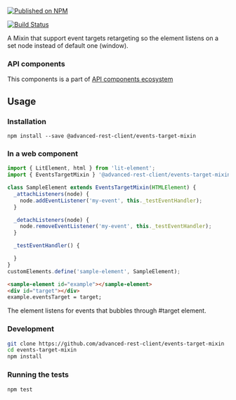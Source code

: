 [![Published on NPM](https://img.shields.io/npm/v/@advanced-rest-client/events-target-mixin.svg)](https://www.npmjs.com/package/@advanced-rest-client/events-target-mixin)

[![Build Status](https://travis-ci.org/advanced-rest-client/events-target-mixin.svg?branch=stage)](https://travis-ci.org/advanced-rest-client/events-target-mixin)

A Mixin that support event targets retargeting so the element listens on a set node instead of default one (window).

### API components

This components is a part of [API components ecosystem](https://elements.advancedrestclient.com/)

## Usage

### Installation
```
npm install --save @advanced-rest-client/events-target-mixin
```

### In a web component

```js
import { LitElement, html } from 'lit-element';
import { EventsTargetMixin } '@advanced-rest-client/events-target-mixin/events-target-mixin.js';

class SampleElement extends EventsTargetMixin(HTMLElement) {
  _attachListeners(node) {
    node.addEventListener('my-event', this._testEventHandler);
  }

  _detachListeners(node) {
    node.removeEventListener('my-event', this._testEventHandler);
  }

  _testEventHandler() {

  }
}
customElements.define('sample-element', SampleElement);
```

```html
<sample-element id="example"></sample-element>
<div id="target"></div>
example.eventsTarget = target;
```

The element listens for events that bubbles through #target element.

### Development

```sh
git clone https://github.com/advanced-rest-client/events-target-mixin
cd events-target-mixin
npm install
```

### Running the tests
```sh
npm test
```
